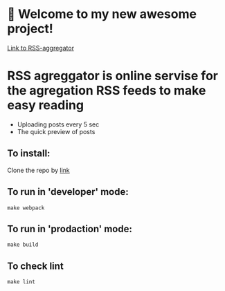 # 🚀 Welcome to my new awesome project!

<a href="https://frontend-project-11-qhqwkjao9-mashayansons-projects.vercel.app">Link to RSS-aggregator</a>
<h1>RSS agreggator is online servise for the agregation RSS feeds to make easy reading</h1>
<ul>
  <li>Uploading posts every 5 sec</li>
  <li>The quick preview of posts</li>
</ul>
<h2>To install:</h2>
<p>Clone the repo by <a href="https://github.com/MashaYanson/frontend-project-11">link</a></p>
<h2>To run in 'developer' mode:</h2>

```
make webpack
```

<h2>To run in 'prodaction' mode:</h2>

```
make build
```
<h2>To check lint</h2>

```
make lint
```



